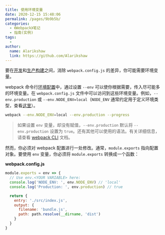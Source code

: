 ```yaml
---
title: 使用环境变量
date: 2020-12-15 15:48:06
permalink: /pages/9b9b5b/
categories:
  - 《Webpack》笔记
  - 指南(实例)
tags:
  - 
author: 
  name: Alarikshaw
  link: https://github.com/Alarikshaw
---
```


要在[开发](https://www.webpackjs.com/guides/development)和[生产构建](https://www.webpackjs.com/guides/production)之间，消除 `webpack.config.js` 的差异，你可能需要环境变量。

webpack 命令行[环境配置](https://www.webpackjs.com/api/cli/#environment-options)中，通过设置 `--env` 可以使你根据需要，传入尽可能多的环境变量。在 `webpack.config.js` 文件中可以访问到这些环境变量。例如，`--env.production` 或 `--env.NODE_ENV=local`（`NODE_ENV` 通常约定用于定义环境类型，查看[这里](https://dzone.com/articles/what-you-should-know-about-node-env)）。

```bash
webpack --env.NODE_ENV=local --env.production --progress
```

> 如果设置 `env` 变量，却没有赋值，`--env.production` 默认将 `--env.production` 设置为 `true`。还有其他可以使用的语法。有关详细信息，请查看 [webpack CLI](https://www.webpackjs.com/api/cli/#environment-options) 文档。

然而，你必须对 webpack 配置进行一处修改。通常，`module.exports` 指向配置对象。要使用 `env` 变量，你必须将 `module.exports` 转换成一个函数：

**webpack.config.js**

```js
module.exports = env => {
  // Use env.<YOUR VARIABLE> here:
  console.log('NODE_ENV: ', env.NODE_ENV) // 'local'
  console.log('Production: ', env.production) // true

  return {
    entry: './src/index.js',
    output: {
      filename: 'bundle.js',
      path: path.resolve(__dirname, 'dist')
    }
  }
}
```
